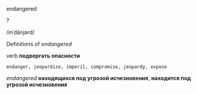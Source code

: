 endangered

?

/inˈdānjərd/

Definitions of _endangered_

verb
**подвергать опасности**

    endanger, jeopardize, imperil, compromise, jeopardy, expose

_endangered_
**находящихся под угрозой исчезновения**, **находится под угрозой исчезновения**